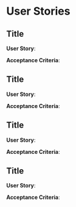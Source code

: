# User Stories

## Title

**User Story**: 

**Acceptance Criteria**:

## Title

**User Story**: 

**Acceptance Criteria**:

## Title

**User Story**: 

**Acceptance Criteria**:

## Title

**User Story**: 

**Acceptance Criteria**: